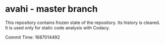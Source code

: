 # avahi - master branch

This repository contains frozen state of the repository.
Its history is cleared. It is used only for static code
analysis with Codacy.

Commit Time: 1687014492